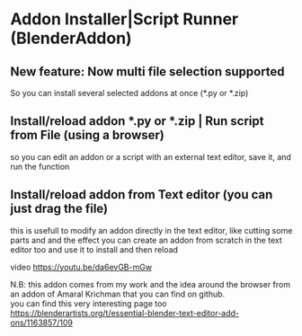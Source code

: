 # Addon Installer|Script Runner  (BlenderAddon)

## New feature: Now multi file selection supported
So you can install several selected addons at once (*.py or *.zip)

## Install/reload addon *.py or *.zip | Run script from File (using a browser) 
so you can edit an addon or a script with an external text editor, save it, and run the function

## Install/reload addon from Text editor (you can just drag the file)
this is usefull to modify an addon directly in the text editor, like cutting some parts and and the effect
you can create an addon from scratch in the text editor too and use it to install and then reload

video https://youtu.be/da6evGB-mGw

N.B: this addon comes from my work and the idea around the browser from an addon of Amaral Krichman that you can find on github.  
you can find this very interesting page too https://blenderartists.org/t/essential-blender-text-editor-add-ons/1163857/109
